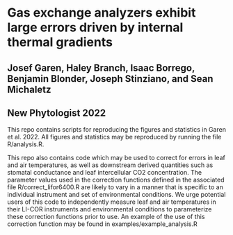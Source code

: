 # Gas exchange analyzers exhibit large errors driven by internal thermal gradients
## Josef Garen, Haley Branch, Isaac Borrego, Benjamin Blonder, Joseph Stinziano, and Sean Michaletz
## New Phytologist 2022

This repo contains scripts for reproducing the figures and statistics in Garen et al. 2022. All figures and statistics may be reproduced by running the file R/analysis.R.

This repo also contains code which may be used to correct for errors in leaf and air temperatures, as well as downstream derived quantities such as stomatal conductance and leaf intercellular CO2 concentration. The parameter values used in the correction functions defined in the associated file R/correct_lifor6400.R are likely to vary in a manner that is specific to an individual instrument and set of environmental conditions. We urge potential users of this code to independently measure leaf and air temperatures in their LI-COR instruments and environmental conditions to parameterize these correction functions prior to use. An example of the use of this correction function may be found in examples/example_analysis.R
